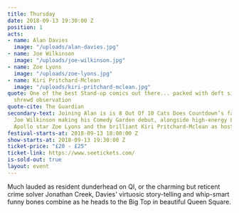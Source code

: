 ```yaml
---
title: Thursday
date: 2018-09-13 19:30:00 Z
position: 1
acts:
- name: Alan Davies
  image: "/uploads/alan-davies.jpg"
- name: Joe Wilkinson
  image: "/uploads/joe-wilkinson.jpg"
- name: Zoe Lyons
  image: "/uploads/zoe-lyons.jpg"
- name: Kiri Pritchard-Mclean
  image: "/uploads/kiri-pritchard-mclean.jpg"
quote: One of the best Stand-up comics out there... packed with deft silliness and
  shrewd observation
quote-cite: The Guardian
secondary-text: Joining Alan is is 8 Out Of 10 Cats Does Countdown’s favourite oddball
  Joe Wilkinson making his Comedy Garden debut, alongside high-energy Live At The
  Apollo star Zoe Lyons and the brilliant Kiri Pritchard-Mclean as host.
festival-starts-at: 2018-09-13 18:00:00 Z
show-starts-at: 2018-09-13 19:30:00 Z
ticket-price: "£20 - £25"
ticket-link: https://www.seetickets.com/
is-sold-out: true
layout: event
---
```


Much lauded as resident dunderhead on QI, or the charming but reticent crime solver Jonathan Creek, Davies' virtuosic story-telling and whip-smart funny bones combine as he heads to the Big Top in beautiful Queen Square.